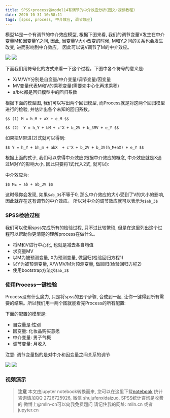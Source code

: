 ```yaml
---
title: SPSS+process做model14有调节的中介效应分析(图文+视频教程)
date: 2020-10-31 10:58:11
tags: [spss, process, 中介效应, 调节效应]
---
```


模型14是一个有调节的中介效应模型, 根据下图来看, 我们的调节变量V发生在中介变量M和因变量Y之间, 因此, 当变量V大小改变的时候, M和Y之间的关系也会发生改变, 进而影响到中介效应。 因此可以说V调节了M的中介效应。

<!-- more -->

<img src="model.png"/>

<img src="s-model.png"/>

下面我们用符号化的方式来看一下这个过程。下图中各个符号的意义是:

- X/M/V/Y分别是自变量/中介变量/调节变量/因变量
- MV变量代表M和V的乘积变量(需要先中心化再求乘积)
- a/b/c都是回归模型中的回归系数

根据下面的模型图, 我们可以写出两个回归模型, 而Process就是对这两个回归模型进行的检验, 并估计出各个未知的回归系数。

`$$
(1) M = h_M + aX + e_M
$$`

`$$
(2)  Y = h_Y + bM + c'X + b_2V + b_3MV + e_Y
$$`


如果把M带进(2)式就可以得到:

`$$
Y = h_Y + bh_m + abX  + c'X + b_2V + b_3V(h_M+aX) + e_Y
$$`

根据上面的式子, 我们可以求得中介效应(根据中介效应的概念, 中介效应就是X通过M对Y的影响大小, 因此只要将1式代入2式, 就可以):

中介效应为:

`$$
ME = ab + ab_3V
$$`

这时候你会发现, 如果`$ab_3$`不等于0, 那么中介效应的大小受到了V的大小的影响, 因此就存在这有调节的中介效应。
所以对中介的调节效应就可以表示为`$ab_3$`

### SPSS检验过程

我们可以使用spss完成所有的检验过程, 只不过比较繁琐, 但是在这里列出这个过程可以帮助你更清楚的理解process在做什么。

- 将M和V进行中心化, 也就是减去各自均值
- 求变量MV
- 以M为被预测变量, X为预测变量, 做回归(检验回归方程1)
- 以Y为被预测变量, X/V/MV/M为预测变量, 做回归(检验回归方程2)
- 使用bootstrap方法求`$ab_3$`

### 使用Process一键检验

Process没有什么魔力, 只是将spss的五个步骤, 合成到一起, 让你一键得到所有需要的结果。所以我们用一两个图就能看完Process的所有配置:

下面的配置的模型是:

- 自变量是:性别
- 因变量: 化妆品购买意愿
- 中介变量: 男子气概
- 调节变量: 月收入


注意: 调节变量指的是对中介和因变量之间关系的调节




<img src="process-config.png">

<img src="process-options.png">

### 视频演示




> **注意**
> 本文由jupyter notebook转换而来, 您可以在这里下载[notebook](模型14有调节的中介spss-process教程.ipynb)
> 统计咨询请加QQ 2726725926, 微信 shujufenxidaizuo,  SPSS统计咨询是收费的
> 微博上@mlln-cn可以向我免费题问
> 请记住我的网址: mlln.cn 或者 jupyter.cn
